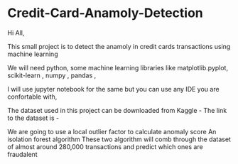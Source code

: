 # Credit-Card-Anamoly-Detection


Hi All,

This small project is to detect the anamoly in credit cards transactions using machine learning

We will need python, some machine learning libraries like matplotlib.pyplot, scikit-learn , numpy , pandas , 


I will use jupyter notebook for the same but you can use any IDE you are confortable with, 

The dataset used in this project can be downloaded from Kaggle -
The link to the dataset is - 


We are going to use a local outlier factor to calculate anomaly score
An isolation forest algorithm
These two algorithm will comb through the dataset of almost around 280,000 transactions and predict which ones are fraudalent


